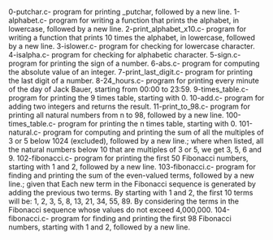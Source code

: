 0-putchar.c- program for printing _putchar, followed by a new line.
1-alphabet.c- program for writing  a function that prints the alphabet, in lowercase, followed by a new line.
2-print_alphabet_x10.c- program for writing a function that prints 10 times the alphabet, in lowercase, followed by a new line.
3-islower.c- program for checking for lowercase character.
4-isalpha.c- program for checking for alphabetic character.
5-sign.c- program for printing the sign of a number.
6-abs.c- program for computing the absolute value of an integer.
7-print_last_digit.c- program for printing the last digit of a number.
8-24_hours.c- program for printing every minute of the day of Jack Bauer, starting from 00:00 to 23:59.
9-times_table.c- program for printing the 9 times table, starting with 0.
10-add.c- program for adding two integers and returns the result.
11-print_to_98.c- program for printing all natural numbers from n to 98, followed by a new line.
100-times_table.c- program for printing the n times table, starting with 0.
101-natural.c- program for computing and printing the sum of all the multiples of 3 or 5 below 1024 (excluded), followed by a new line.; where when listed,  all the natural numbers below 10 that are multiples of 3 or 5, we get 3, 5, 6 and 9.
102-fibonacci.c- program for printing the first 50 Fibonacci numbers, starting with 1 and 2, followed by a new line.
103-fibonacci.c- program for finding and printing the sum of the even-valued terms, followed by a new line.; given that Each new term in the Fibonacci sequence is generated by adding the previous two terms. By starting with 1 and 2, the first 10 terms will be: 1, 2, 3, 5, 8, 13, 21, 34, 55, 89. By considering the terms in the Fibonacci sequence whose values do not exceed 4,000,000.
104-fibonacci.c- program for finding and printing the first 98 Fibonacci numbers, starting with 1 and 2, followed by a new line.

